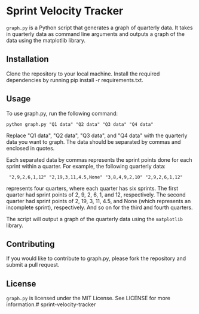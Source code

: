 # Sprint Velocity Tracker 

`graph.py` is a Python script that generates a graph of quarterly data. It takes in quarterly data as command line arguments and outputs a graph of the data using the matplotlib library.

## Installation
Clone the repository to your local machine.
Install the required dependencies by running pip install -r requirements.txt.

## Usage
To use graph.py, run the following command:

```
python graph.py "Q1 data" "Q2 data" "Q3 data" "Q4 data"
```

Replace "Q1 data", "Q2 data", "Q3 data", and "Q4 data" with the quarterly data you want to graph. The data should be separated by commas and enclosed in quotes.

Each separated data by commas represents the sprint points done for each sprint within a quarter. For example, the following quarterly data:

```
 "2,9,2,6,1,12" "2,19,3,11,4.5,None" "3,8,4,9,2,10" "2,9,2,6,1,12"
```

represents four quarters, where each quarter has six sprints. The first quarter had sprint points of 2, 9, 2, 6, 1, and 12, respectively. The second quarter had sprint points of 2, 19, 3, 11, 4.5, and None (which represents an incomplete sprint), respectively. And so on for the third and fourth quarters.

The script will output a graph of the quarterly data using the `matplotlib` library.

## Contributing
If you would like to contribute to graph.py, please fork the repository and submit a pull request.

## License
`graph.py` is licensed under the MIT License. See LICENSE for more information.#   s p r i n t - v e l o c i t y - t r a c k e r 
 
 